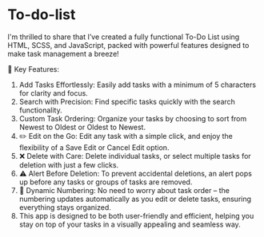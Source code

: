 # To-do-list
I'm thrilled to share that I’ve created a fully functional To-Do List using HTML, SCSS, and JavaScript, packed with powerful features designed to make task management a breeze!

📝 Key Features:

1. Add Tasks Effortlessly: Easily add tasks with a minimum of 5 characters for clarity and focus.
2. Search with Precision: Find specific tasks quickly with the search functionality.
3. Custom Task Ordering: Organize your tasks by choosing to sort from Newest to Oldest or Oldest to Newest.
4. ✏️ Edit on the Go: Edit any task with a simple click, and enjoy the flexibility of a Save Edit or Cancel Edit option.
5. ❌ Delete with Care: Delete individual tasks, or select multiple tasks for deletion with just a few clicks.
6. ⚠️ Alert Before Deletion: To prevent accidental deletions, an alert pops up before any tasks or groups of tasks are removed.
7. 🔢 Dynamic Numbering: No need to worry about task order – the numbering updates automatically as you edit or delete tasks, ensuring everything stays organized.
8. This app is designed to be both user-friendly and efficient, helping you stay on top of your tasks in a visually appealing and seamless way.
